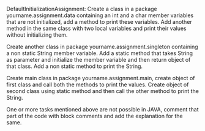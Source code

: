 DefaultInitializationAssignment:
Create a class in a package yourname.assignment.data containing an int and a char member variables that are not initialized, add a method to print these variables. Add another method in the same class with two local variables and print their values without initializing them.

Create another class in package yourname.assignment.singleton containing a non static String member variable. Add a static method that takes String as parameter and initialize the member variable and then return object of that class. Add a non static method to print the String.

Create main class in package yourname.assignment.main, create object of first class and call both the methods to print the values. Create object of second class using static method and then call the other method to print the String.

One or more tasks mentioned above are not possible in JAVA, comment that part of the code with block comments and add the explanation for the same.